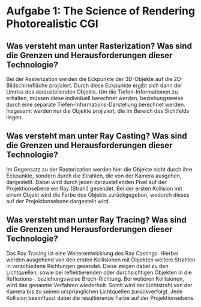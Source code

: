 # Aufgabe 1: The Science of Rendering Photorealistic CGI
## Was versteht man unter Rasterization? Was sind die Grenzen und Herausforderungen dieser Technologie?
Bei der Rasterization werden die Eckpunkte der 3D-Objekte auf die 2D-Bildschirmfläche projiziert.
Durch diese Eckpunkte ergibt sich dann der Umriss des darzustellenden Objekts.
Um die Tiefen-Informationen zu erhalten, müssen diese individuell berechnet werden, beziehungsweise durch eine separate Tiefen-Informations-Darstellung berechnet werden.
Insgesamt werden nur die Objekte projiziert, die im Bereich des Sichtfelds liegen.
## Was versteht man unter Ray Casting? Was sind die Grenzen und Herausforderungen dieser Technologie?
Im Gegensatz zu der Rasterization werden hier die Objekte nicht durch ihre Eckpunkte, sondern durch die Strahlen, die von der Kamera ausgehen, dargestellt.
Dabei wird durch jeden darzustellenden Pixel auf der Projektionsebene ein Ray (Strahl) gesendet.
Bei der ersten Kollision mit einem Objekt wird die Farbe des Objekts zurückgegeben, wodurch dieses auf der Projektionsebene dargestellt wird.
## Was versteht man unter Ray Tracing? Was sind die Grenzen und Herausforderungen dieser Technologie?
Das Ray Tracing ist eine Weiterentwicklung des Ray Castings.
Hierbei werden ausgehend von den ersten Kollisionen mit Objekten weitere Strahlen in verschiedene Richtungen gesendet.
Diese zeigen dabei zu den Lichtquellen, sowie bei reflektierenden oder durchsichtigen Objekten in die Reflexions-, beziehungsweise Brech-Richtung.
Bei weiteren Kollisionen, wird das genannte Verfahren wiederholt.
Somit wird der Lichtstrahl von der Kamera bis zu seinen ursprünglichen Lichtquellen zurückverfolgt.
Jede Kollision beeinflusst dabei die resultierende Farbe auf der Projektionsebene.
